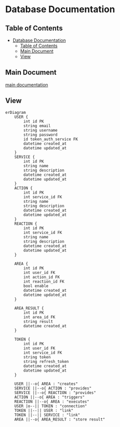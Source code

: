 # Database Documentation

## Table of Contents

- [Database Documentation](#database-documentation)
  - [Table of Contents](#table-of-contents)
  - [Main Document](#main-document)
  - [View](#view)

## Main Document

[main documentation](../../README.md)

## View

```mermaid
erDiagram
    USER {
        int id PK
        string email
        string username
        string password
        id token_auth_service FK
        datetime created_at
        datetime updated_at
    }
    SERVICE {
        int id PK
        string name
        string description
        datetime created_at
        datetime updated_at
    }
    ACTION {
        int id PK
        int service_id FK
        string name
        string description
        datetime created_at
        datetime updated_at
    }
    REACTION {
        int id PK
        int service_id FK
        string name
        string description
        datetime created_at
        datetime updated_at
    }

    AREA {
        int id PK
        int user_id FK
        int action_id FK
        int reaction_id FK
        bool enable
        datetime created_at
        datetime updated_at
    }

    AREA_RESULT {
        int id PK
        int area_id FK
        string result
        datetime created_at
    }

    TOKEN {
        int id PK
        int user_id FK
        int service_id FK
        string token
        string refresh_token
        datetime created_at
        datetime updated_at
    }

    USER ||--o{ AREA : "creates"
    SERVICE ||--o{ ACTION : "provides"
    SERVICE ||--o{ REACTION : "provides"
    ACTION ||--o{ AREA : "triggers"
    REACTION ||--o{ AREA : "executes"
    USER |o--|| TOKEN : "connection"
    TOKEN ||--|| USER : "link"
    TOKEN ||--|| SERVICE : "link"
    AREA ||--o{ AREA_RESULT : "store result"
```
